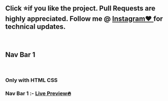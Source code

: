 <h2>Click ⭐if you like the project. Pull Requests are highly appreciated. Follow me @  <a href="http://www.instagram.com/codewithimraan">Instagram❤️ </a> for technical updates. </h2><br>
 <h2>Nav Bar 1</h2> <br>
 <h3>Only with HTML CSS </h3>
<h3>Nav Bar 1 :- <a href="https://codewithimraan.github.io/Animated-Nav-Bars/Nav%20bar%201/)">Live Preview🔥</a> </h3>
